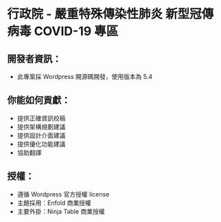 # 行政院 - 嚴重特殊傳染性肺炎 新型冠傳病毒 COVID-19 專區

## 開發者資訊：
- 此專案採 Wordpress 開源碼開發，使用版本為 5.4 

## 你能如何貢獻：
- 提供正確資訊校稿
- 提供架構規劃建議
- 提供設計介面建議
- 提供優化功能建議
- 協助翻譯

## 授權：
- 遵循 Wordpress 官方授權 license
- 主題採用：Enfold 商業授權
- 主要外掛：Ninja Table 商業授權
